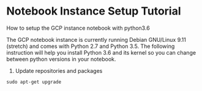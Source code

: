 # Notebook Instance Setup Tutorial
How to setup the GCP instance notebook with python3.6

The GCP notebook instance is currently running Debian GNU/Linux 9.11 (stretch) and comes with Python 2.7 and Python 3.5. The following instruction will help you install Python 3.6 and its kernel so you can change between python versions in your notebook.

1. Update repositories and packages

```sudo apt-get upgrade```
